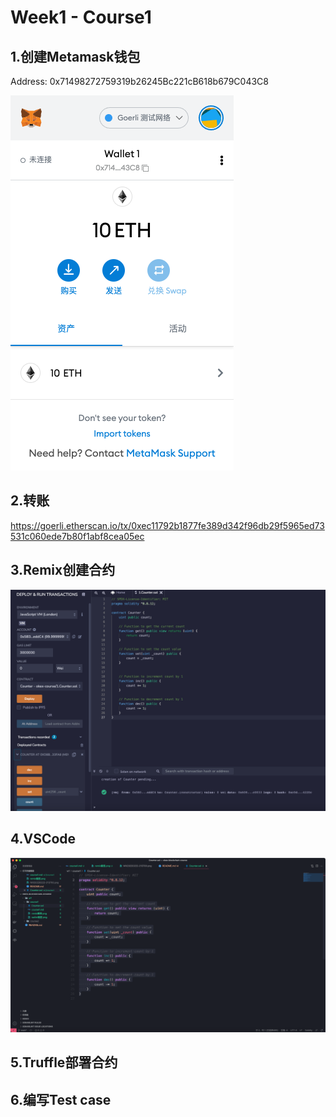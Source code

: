 # Week1 - Course1

## 1.创建Metamask钱包
Address: 0x71498272759319b26245Bc221cB618b679C043C8

![image1](./wallet截图.png)

## 2.转账
https://goerli.etherscan.io/tx/0xec11792b1877fe389d342f96db29f5965ed73531c060ede7b80f1abf8cea05ec

## 3.Remix创建合约
![image2](./remix截图.png)

## 4.VSCode
![image3](./vscode截图.png)

## 5.Truffle部署合约


## 6.编写Test case
